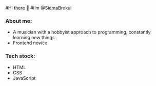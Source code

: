 #Hi there 👋
#I’m @SiemaBrokul

### About me:
- A musician with a hobbyist approach to programming, constantly learning new things. 
- Frontend novice

### Tech stock:
- HTML 
- CSS 
- JavaScript 

